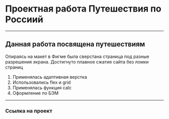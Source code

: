 # Проектная работа Путешествия по Россиий

------------

## Данная работа посвящена путешествиям
Опираясь на макет в Фигме была сверстана страница под разные разрешения экрана.
Достигнуто плавное сжатие сайта без ломки страниц
1. Применялась адаптивная верстка
2. Использовались flex и grid
3. Применялась функция calc
4. Оформление по БЭМ

------------

### Ссылка на проект
